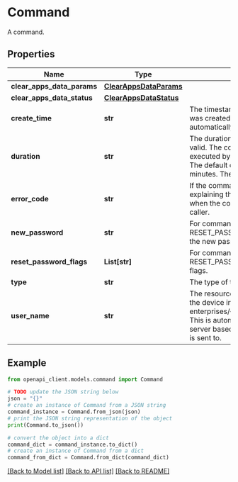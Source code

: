 # Command

A command.

## Properties

Name | Type | Description | Notes
------------ | ------------- | ------------- | -------------
**clear_apps_data_params** | [**ClearAppsDataParams**](ClearAppsDataParams.md) |  | [optional] 
**clear_apps_data_status** | [**ClearAppsDataStatus**](ClearAppsDataStatus.md) |  | [optional] 
**create_time** | **str** | The timestamp at which the command was created. The timestamp is automatically generated by the server. | [optional] 
**duration** | **str** | The duration for which the command is valid. The command will expire if not executed by the device during this time. The default duration if unspecified is ten minutes. There is no maximum duration. | [optional] 
**error_code** | **str** | If the command failed, an error code explaining the failure. This is not set when the command is cancelled by the caller. | [optional] 
**new_password** | **str** | For commands of type RESET_PASSWORD, optionally specifies the new password. | [optional] 
**reset_password_flags** | **List[str]** | For commands of type RESET_PASSWORD, optionally specifies flags. | [optional] 
**type** | **str** | The type of the command. | [optional] 
**user_name** | **str** | The resource name of the user that owns the device in the form enterprises/{enterpriseId}/users/{userId}. This is automatically generated by the server based on the device the command is sent to. | [optional] 

## Example

```python
from openapi_client.models.command import Command

# TODO update the JSON string below
json = "{}"
# create an instance of Command from a JSON string
command_instance = Command.from_json(json)
# print the JSON string representation of the object
print(Command.to_json())

# convert the object into a dict
command_dict = command_instance.to_dict()
# create an instance of Command from a dict
command_from_dict = Command.from_dict(command_dict)
```
[[Back to Model list]](../README.md#documentation-for-models) [[Back to API list]](../README.md#documentation-for-api-endpoints) [[Back to README]](../README.md)


